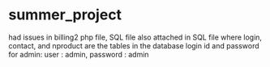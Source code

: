 # summer_project

had issues in billing2 php file,
SQL file also attached in SQL file where login, contact, and nproduct are the tables in the database login id and password for admin: user : admin, password : admin
